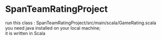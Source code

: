 # SpanTeamRatingProject
run this class : SpanTeamRatingProject/src/main/scala/GameRating.scala
you need java installed on your local machine;  
it is written in Scala
